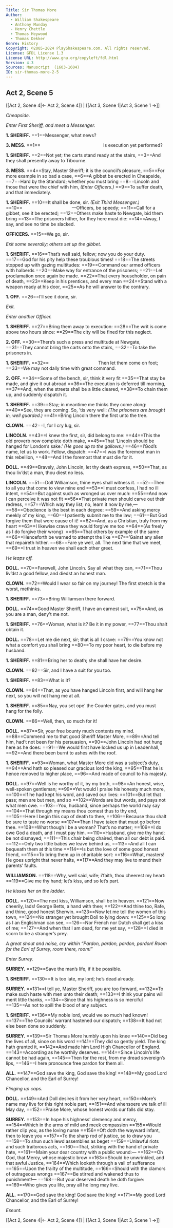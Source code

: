 ```yaml
---
Title: Sir Thomas More
Author: 
  - William Shakespeare
  - Anthony Munday
  - Henry Chettle
  - Thomas Heywood
  - Thomas Dekker
Genre: History
Copyright: ©2005-2024 PlayShakespeare.com. All rights reserved.
License: GFDL License 1.3
License URL: http://www.gnu.org/copyleft/fdl.html
Version: 4.3
Sources: Manuscript  (1603-1604)
ID: sir-thomas-more-2-5
---
```


## Act 2, Scene 5
[[Act 2, Scene 4|← Act 2, Scene 4]] | [[Act 3, Scene 1|Act 3, Scene 1 →]]

*Cheapside.*

*Enter First Sheriff, and meet a Messenger.*

**1. SHERIFF.**
==1==Messenger, what news?

**3. MESS.**
==1==              Is execution yet performed?

**1. SHERIFF.**
==2==Not yet; the carts stand ready at the stairs,
==3==And they shall presently away to Tibourne.

**3. MESS.**
==4==Stay, Master Sheriff; it is the council’s pleasure,
==5==For more example in so bad a case,
==6==A gibbet be erected in Cheapside,
==7==Hard by the Standard; whether you must bring
==8==Lincoln and those that were the chief with him,
*(Enter Officers.)*
==9==To suffer death, and that immediately.

**1. SHERIFF.**
==10==It shall be done, sir.
*(Exit Third Messenger.)*
==10==           —Officers, be speedy;
==11==Call for a gibbet, see it be erected;
==12==Others make haste to Newgate, bid them bring
==13==The prisoners hither, for they here must die:
==14==Away, I say, and see no time be slacked.

**OFFICERS.**
==15==We go, sir.

*Exit some severally; others set up the gibbet.*

**1. SHERIFF.**
==16==That’s well said, fellow; now you do your duty.
==17==God for his pity help these troublous times!
==18==The streets stopped up with gazing multitudes:
==19==Command our armed officers with halberds
==20==Make way for entrance of the prisoners;
==21==Let proclamation once again be made.
==22==That every householder, on pain of death,
==23==Keep in his prentices, and every man
==24==Stand with a weapon ready at his door,
==25==As he will answer to the contrary.

**1. OFF.**
==26==I’ll see it done, sir.

*Exit.*

*Enter another Officer.*

**1. SHERIFF.**
==27==Bring them away to execution:
==28==The writ is come above two hours since:
==29==The city will be fined for this neglect.

**2. OFF.**
==30==There’s such a press and multitude at Newgate,
==31==They cannot bring the carts onto the stairs,
==32==To take the prisoners in.

**1. SHERIFF.**
==32==           Then let them come on foot;
==33==We may not dally time with great command.

**2. OFF.**
==34==Some of the bench, sir, think it very fit
==35==That stay be made, and give it out abroad
==36==The execution is deferred till morning,
==37==And, when the streets shall be a little cleared,
==38==To chain them up, and suddenly dispatch it.

**1. SHERIFF.**
==39==Stay; in meantime me thinks they come along:
==40==See, they are coming. So, ’tis very well:
*(The prisoners are brought in, well guarded.)*
==41==Bring Lincoln there the first unto the tree.

**CLOWN.**
==42==I, for I cry lug, sir.

**LINCOLN.**
==43==I knew the first, sir, did belong to me:
==44==This the old proverb now complete doth make,
==45==That ‘Lincoln should be hanged for London’s sake.’
*(He goes up to the gallows.)*
==46==I’God’s name, let us to work. Fellow, dispatch:
==47==I was the foremost man in this rebellion,
==48==And I the foremost that must die for it.

**DOLL.**
==49==Bravely, John Lincoln, let thy death express,
==50==That, as thou liv’dst a man, thou diest no less.

**LINCOLN.**
==51==Doll Williamson, thine eyes shall witness it.
==52==Then to all you that come to view mine end
==53==I must confess, I had no ill intent,
==54==But against such as wronged us over much:
==55==And now I can perceive it was not fit
==56==That private men should carve out their redress,
==57==Which way they list; no, learn it now by me,⁠—
==58==Obedience is the best in each degree:
==59==And asking mercy meekly of my king,
==60==I patiently submit me to the law;
==61==But God forgive them that were cause of it!
==62==And, as a Christian, truly from my heart
==63==I likewise crave they would forgive me too
==64==(As freely as I do forgive their wrong) 
==65==That others by example of the same
==66==Henceforth be warned to attempt the like
==67==’Gainst any alien that repaireth hither.
==68==Fare ye well, all. The next time that we meet,
==69==I trust in heaven we shall each other greet.

*He leaps off.*

**DOLL.**
==70==Farewell, John Lincoln. Say all what they can,
==71==Thou liv’dst a good fellow, and diedst an honest man.

**CLOWN.**
==72==Would I wear so fair on my journey! The first stretch is the worst, methinks.

**1. SHERIFF.**
==73==Bring Williamson there forward.

**DOLL.**
==74==Good Master Sheriff, I have an earnest suit,
==75==And, as you are a man, deny’t me not.

**1. SHERIFF.**
==76==Woman, what is it? Be it in my power,
==77==Thou shalt obtain it.

**DOLL.**
==78==Let me die next, sir; that is all I crave:
==79==You know not what a comfort you shall bring
==80==To my poor heart, to die before my husband.

**1. SHERIFF.**
==81==Bring her to death; she shall have her desire.

**CLOWN.**
==82==Sir, and I have a suit for you too.

**1. SHERIFF.**
==83==What is it?

**CLOWN.**
==84==That, as you have hanged Lincoln first, and will hang her next, so you will not hang me at all.

**1. SHERIFF.**
==85==Nay, you set ope’ the Counter gates, and you must hang for the folly.

**CLOWN.**
==86==Well, then, so much for it!

**DOLL.**
==87==Sir, your free bounty much contents my mind.
==88==Commend me to that good Sheriff Master More,
==89==And tell him, had’t not been for his persuasion,
==90==John Lincoln had not hung here as he does:
==91==We would first have locked us up in Leadenhall,
==92==And there been burnt to ashes with the roof.

**1. SHERIFF.**
==93==Woman, what Master More did was a subject’s duty,
==94==And hath so pleased our gracious lord the king,
==95==That he is hence removed to higher place,
==96==And made of council to his majesty.

**DOLL.**
==97==Well is he worthy of it, by my troth,
==98==An honest, wise, well-spoken gentleman;
==99==Yet would I praise his honesty much more,
==100==If he had kept his word, and saved our lives:
==101==But let that pass; men are but men, and so
==102==Words are but words, and pays not what men owe.
==103==You, husband, since perhaps the world may say
==104==That through my means thou comest thus to thy end,
==105==Here I begin this cup of death to thee,
==106==Because thou shalt be sure to taste no worse
==107==Than I have taken that must go before thee.
==108==What though I be a woman? That’s no matter;
==109==I do owe God a death, and I must pay him.
==110==Husband, give me thy hand; be not dismayed;
==111==This chair being chaired, then all our debt is paid.
==112==Only two little babes we leave behind us,
==113==And all I can bequeath them at this time
==114==Is but the love of some good honest friend,
==115==To bring them up in charitable sort:
==116==What, masters! He goes upright that never halts,
==117==And they may live to mend their parents’ faults.

**WILLIAMSON.**
==118==Why, well said, wife; i’faith, thou cheerest my heart:
==119==Give me thy hand; let’s kiss, and so let’s part.

*He kisses her on the ladder.*

**DOLL.**
==120==The next kiss, Williamson, shall be in heaven.
==121==Now cheerily, lads! George Betts, a hand with thee;
==122==And thine too, Rafe, and thine, good honest Sherwin.
==123==Now let me tell the women of this town,
==124==No stranger yet brought Doll to lying down:
==125==So long as I an Englishman can see,
==126==Nor French nor Dutch shall get a kiss of me;
==127==And when that I am dead, for me yet say,
==128==I died in scorn to be a stranger’s prey.

*A great shout and noise, cry within “Pardon, pardon, pardon, pardon! Room for the Earl of Surrey, room there, room!”*

*Enter Surrey.*

**SURREY.**
==129==Save the man’s life, if it be possible.

**1. SHERIFF.**
==130==It is too late, my lord; he’s dead already.

**SURREY.**
==131==I tell ye, Master Sheriff, you are too forward,
==132==To make such haste with men unto their death;
==133==I think your pains will merit little thanks,
==134==Since that his highness is so merciful
==135==As not to spill the blood of any subject.

**1. SHERIFF.**
==136==My noble lord, would we so much had known!
==137==The Councils’ warrant hastened our dispatch;
==138==It had not else been done so suddenly.

**SURREY.**
==139==Sir Thomas More humbly upon his knee
==140==Did beg the lives of all, since on his word
==141==They did so gently yield. The king hath granted it,
==142==And made him Lord High Chancellor of England.
==143==According as he worthily deserves.
==144==Since Lincoln’s life cannot be had again,
==145==Then for the rest, from my dread sovereign’s lips,
==146==I here pronounce free pardon for them all.

**ALL.**
==147==God save the king, God save the king!
==148==My good Lord Chancellor, and the Earl of Surrey!

*Flinging up caps.*

**DOLL.**
==149==And Doll desires it from her very heart,
==150==More’s name may live for this right noble part;
==151==And whensoere we talk of ill May day,
==152==Praise More, whose honest words our falls did stay.

**SURREY.**
==153==In hope his highness’ clemency and mercy,
==154==Which in the arms of mild and meek compassion
==155==Would rather clip you, as the loving nurse
==156==Oft doth the wayward infant, then to leave you
==157==To the sharp rod of justice, so to draw you
==158==To shun such lewd assemblies as beget
==159==Unlawful riots and such traitorous acts,
==160==That, striking with the hand of private hate,
==161==Maim your dear country with a public wound:⁠—
==162==Oh God, that Mercy, whose majestic brow
==163==Should be unwrinkled, and that awful Justice,
==164==Which looketh through a vail of sufferance
==165==Upon the frailty of the multitude,
==166==Should with the clamors of outrageous wrongs
==167==Be stirred and wakened thus to punishment!⁠—
==168==But your deserved death he doth forgive:
==169==Who gives you life, pray all he long may live.

**ALL.**
==170==God save the king! God save the king!
==171==My good Lord Chancellor, and the Earl of Surrey!

*Exeunt.*

[[Act 2, Scene 4|← Act 2, Scene 4]] | [[Act 3, Scene 1|Act 3, Scene 1 →]]